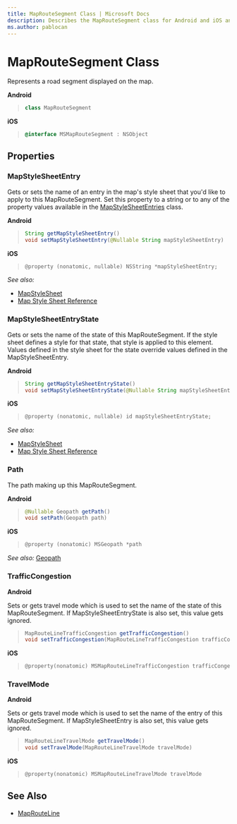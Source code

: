 ```yaml
---
title: MapRouteSegment Class | Microsoft Docs
description: Describes the MapRouteSegment class for Android and iOS and provides the class's properties and additional references.
ms.author: pablocan
---
```


# MapRouteSegment Class

Represents a road segment displayed on the map.

**Android**

>```java
> class MapRouteSegment
>```

**iOS**

>```objectivec
> @interface MSMapRouteSegment : NSObject
>```

## Properties

### MapStyleSheetEntry

Gets or sets the name of an entry in the map's style sheet that you'd like to apply to this MapRouteSegment. Set this property to a string or to any of the property values available in the [MapStyleSheetEntries](/uwp/api/windows.ui.xaml.controls.maps.mapstylesheetentries) class.

**Android**

>```java
> String getMapStyleSheetEntry()
> void setMapStyleSheetEntry(@Nullable String mapStyleSheetEntry)
>```

**iOS**

>```objectivec
> @property (nonatomic, nullable) NSString *mapStyleSheetEntry;
>```

_See also:_ 
* [MapStyleSheet](MapStyleSheet-class.md)
* [Map Style Sheet Reference](/bingmaps/styling/map-style-sheet-entries)  

### MapStyleSheetEntryState

Gets or sets the name of the state of this MapRouteSegment. If the style sheet defines a style for that state, that style is applied to this element. Values defined in the style sheet for the state override values defined in the MapStyleSheetEntry.

**Android**

>```java
> String getMapStyleSheetEntryState()
> void setMapStyleSheetEntryState(@Nullable String mapStyleSheetEntryState)
>```

**iOS**

>```objectivec
> @property (nonatomic, nullable) id mapStyleSheetEntryState;
>```

_See also:_ 
* [MapStyleSheet](MapStyleSheet-class.md)
* [Map Style Sheet Reference](/bingmaps/styling/map-style-sheet-entries)  

### Path

The path making up this MapRouteSegment.

**Android**

>```java
> @Nullable Geopath getPath()
> void setPath(Geopath path)
>```

**iOS**

>```objectivec
> @property (nonatomic) MSGeopath *path  
>```

_See also:_ [Geopath](Geopath-class.md)

### TrafficCongestion

**Android**

Sets or gets travel mode which is used to set the name of the state of this MapRouteSegment. If MapStyleSheetEntryState is also set, this value gets ignored.

>```java
> MapRouteLineTrafficCongestion getTrafficCongestion()
> void setTrafficCongestion(MapRouteLineTrafficCongestion trafficCongestion)
>```

**iOS**
>```objectivec
> @property(nonatomic) MSMapRouteLineTrafficCongestion trafficCongestion  
>```

### TravelMode

**Android**

Sets or gets travel mode which is used to set the name of the entry of this MapRouteSegment. If MapStyleSheetEntry is also set, this value gets ignored.

>```java
> MapRouteLineTravelMode getTravelMode()
> void setTravelMode(MapRouteLineTravelMode travelMode)
>```

**iOS**
>```objectivec
> @property(nonatomic) MSMapRouteLineTravelMode travelMode  
>```

## See Also

* [MapRouteLine](MapRouteLine-class.md)
